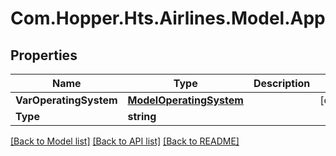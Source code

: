 # Com.Hopper.Hts.Airlines.Model.App

## Properties

Name | Type | Description | Notes
------------ | ------------- | ------------- | -------------
**VarOperatingSystem** | [**ModelOperatingSystem**](ModelOperatingSystem.md) |  | [optional] 
**Type** | **string** |  | 

[[Back to Model list]](../README.md#documentation-for-models) [[Back to API list]](../README.md#documentation-for-api-endpoints) [[Back to README]](../README.md)

